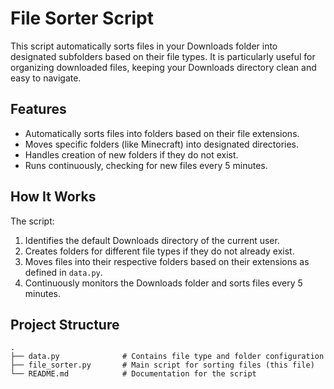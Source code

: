 # File Sorter Script

This script automatically sorts files in your Downloads folder into designated subfolders based on their file types. It is particularly useful for organizing downloaded files, keeping your Downloads directory clean and easy to navigate.

## Features

- Automatically sorts files into folders based on their file extensions.
- Moves specific folders (like Minecraft) into designated directories.
- Handles creation of new folders if they do not exist.
- Runs continuously, checking for new files every 5 minutes.

## How It Works

The script:
1. Identifies the default Downloads directory of the current user.
2. Creates folders for different file types if they do not already exist.
3. Moves files into their respective folders based on their extensions as defined in `data.py`.
4. Continuously monitors the Downloads folder and sorts files every 5 minutes.

## Project Structure

```plaintext
.
├── data.py              # Contains file type and folder configuration
├── file_sorter.py       # Main script for sorting files (this file)
└── README.md            # Documentation for the script

